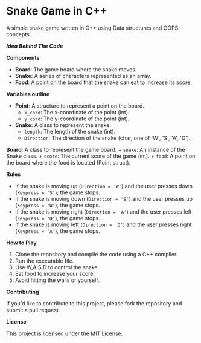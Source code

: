 Snake Game in C++
=================

A simple snake game written in C++ using Data structures and OOPS concepts.

***Idea Behind The Code***

**Components**

* **Board**: The game board where the snake moves.
* **Snake**: A series of characters represented as an array.
* **Food**: A point on the board that the snake can eat to increase its score.

**Variables outline**

* **Point**: A structure to represent a point on the board.
	+ `x_cord`: The x-coordinate of the point (int).
	+ `y_cord`: The y-coordinate of the point (int).
* **Snake**: A class to represent the snake.
	+ `length`: The length of the snake (int).
	+ `Direction`: The direction of the snake (char, one of 'W', 'S', 'A', 'D').

**Board**: A class to represent the game board.
	+ `snake`: An instance of the Snake class.
	+ `score`: The current score of the game (int).
	+ `food`: A point on the board where the food is located (Point struct).

**Rules**

* If the snake is moving up (`Direction = 'W'`) and the user presses down (`Keypress = 'S'`), the game stops.
* If the snake is moving down (`Direction = 'S'`) and the user presses up (`Keypress = 'W'`), the game stops.
* If the snake is moving right (`Direction = 'A'`) and the user presses left (`Keypress = 'D'`), the game stops.
* If the snake is moving left (`Direction = 'D'`) and the user presses right (`Keypress = 'A'`), the game stops.


**How to Play**

1. Clone the repository and compile the code using a C++ compiler.
2. Run the executable file.
3. Use W,A,S,D to control the snake.
4. Eat food to increase your score.
5. Avoid hitting the walls or yourself.

**Contributing**

If you'd like to contribute to this project, please fork the repository and submit a pull request.

**License**

This project is licensed under the MIT License.
